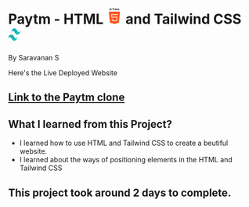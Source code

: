 # Paytm - HTML ![html-5](./assets/html-5.png) and Tailwind CSS <img src="./assets/tailwind-css-logo.png" width=25 height=25> 

By Saravanan S


Here's the Live Deployed Website

## [Link to the Paytm clone](https://proj-paytm-clone.netlify.app/) 

<!-- ![Completed Website](./1.png) -->

## What I learned from this Project?
- I learned how to use HTML and Tailwind CSS to create a beutiful website.
- I learned about the ways of positioning elements in the HTML and Tailwind CSS

## This project took around 2 days to complete.